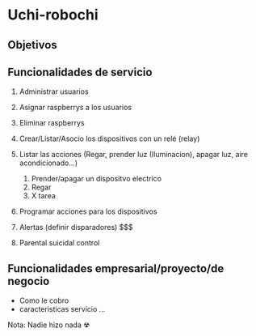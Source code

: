 # Uchi-robochi
## Objetivos

## Funcionalidades de servicio

1. Administrar usuarios
2. Asignar raspberrys a los usuarios
3. Eliminar raspberrys
4. Crear/Listar/Asocio los dispositivos con un relé (relay)
5. Listar las acciones (Regar, prender luz (Iluminacion), apagar luz, aire acondicionado...)
   1. Prender/apagar un dispositvo electrico
   2. Regar
   3. X tarea 
6. Programar acciones para los dispositivos

8. Alertas (definir disparadores) $$$ 
9.  Parental suicidal control

## Funcionalidades empresarial/proyecto/de negocio

- Como le cobro
- caracteristicas servicio
...


Nota: Nadie hizo nada ☢
